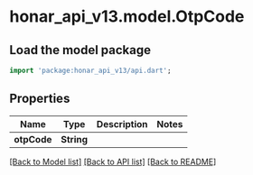 # honar_api_v13.model.OtpCode

## Load the model package
```dart
import 'package:honar_api_v13/api.dart';
```

## Properties
Name | Type | Description | Notes
------------ | ------------- | ------------- | -------------
**otpCode** | **String** |  | 

[[Back to Model list]](../README.md#documentation-for-models) [[Back to API list]](../README.md#documentation-for-api-endpoints) [[Back to README]](../README.md)


